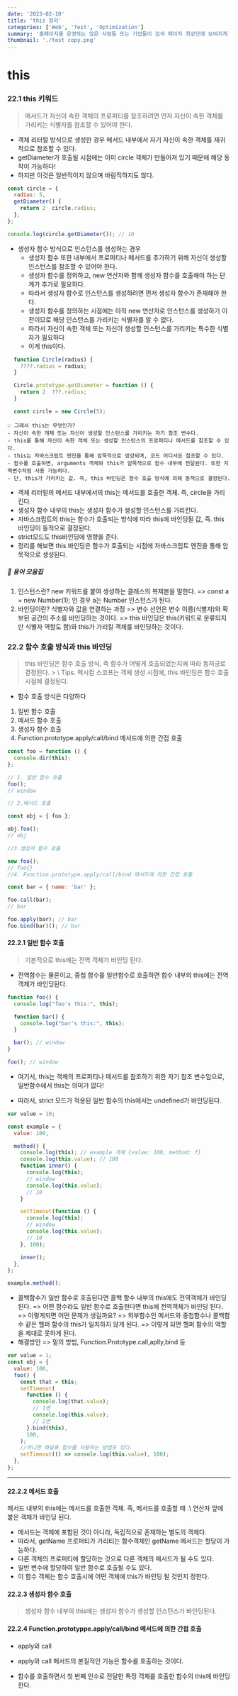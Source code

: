 ```yaml
---
date: '2023-02-10'
title: 'this 정리'
categories: ['Web', 'Test', 'Optimization']
summary: '홈페이지를 운영하는 많은 사람들 또는 기업들이 검색 페이지 최상단에 보여지게 하기 위해 어떤 최적화 작업을 하는지 알아보자.'
thumbnail: './test copy.png'
---
```


# this

### 22.1 this 키워드

> 메서드가 자신이 속한 객체의 프로퍼티를 참조하려면 먼저 자신이 속한 객체를 가리키는 식별자를 참조할 수 있어야 한다.

- 객체 리터럴 방식으로 생성한 경우 메서드 내부에서 자기 자신이 속한 객체를 재귀적으로 참조할 수 있다.
- getDiameter가 호출될 시점에는 이미 circle 객체가 만들어져 있기 때문에 해당 동작이 가능하다!
- 하지만 이것은 일반적이지 않으며 바람직하지도 않다.

```jsx
const circle = {
  radius: 5,
  getDiameter() {
    return 2  circle.radius;
  },
};

console.log(circle.getDiameter()); // 10
```

- 생성자 함수 방식으로 인스턴스를 생성하는 경우
  - 생성자 함수 또한 내부에서 프로퍼티나 메서드를 추가하기 위해 자신이 생성할 인스턴스를 참조할 수 있어야 한다.
  - 생성자 함수를 정의하고, new 연산자와 함께 생성자 함수를 호출해야 하는 단계가 추가로 필요하다.
  - 따라서 생성자 함수로 인스턴스를 생성하려면 먼저 생성자 함수가 존재해야 한다.
  - 생성자 함수를 정의하는 시점에는 아직 new 연산자로 인스턴스를 생성하기 이전이므로 해당 인스턴스를 가리키는 식별자를 알 수 없다.
  - 따라서 자신이 속한 객체 또는 자신이 생성할 인스턴스를 가리키는 특수한 식별자가 필요하다
  - 이게 this이다.

```jsx
  function Circle(radius) {
    ????.radius = radius;
  }

  Circle.prototype.getDiameter = function () {
    return 2  ???.radius;
  }

  const circle = new Circle(5);

```

```
💡 그래서 this는 무엇인가?
- 자신이 속한 개체 또는 자신이 생성할 인스턴스를 가리키는 자기 참조 변수다.
- this를 통해 자신이 속한 객체 또는 생성할 인스턴스의 프로퍼티나 메서드를 참조할 수 있다.
- this는 자바스크립트 엔진을 통해 암묵적으로 생성되며, 코드 어디서든 참조할 수 있다.
- 함수를 호출하면, arguments 객체와 this가 암묵적으로 함수 내부에 전달된다. 또한 지역변수처럼 사용 가능하다.
- 단, this가 가리키는 값. 즉, this 바인딩은 함수 호출 방식에 의해 동적으로 결정된다.
```

- 객체 리터럴의 메서드 내부에서의 this는 메서드를 호출한 객체. 즉, circle을 가리킨다.
- 생성자 함수 내부의 this는 생성자 함수가 생성할 인스턴스를 가리킨다.
- 자바스크립트의 this는 함수가 호출되는 방식에 따라 this에 바인딩될 값, 즉. this 바인딩이 동적으로 결정된다.
- strict모드도 this바인딩에 영향을 준다.
- 정리를 해보면 this 바인딩은 함수가 호출되는 시점에 자바스크립트 엔진을 통해 암묵적으로 생성된다.

##### 🔎 용어 모음집

1. 인스턴스란? new 키워드를 붙여 생성하는 클래스의 복제본을 말한다.
   => const a = new Number(1); 인 경우 a는 Number 인스턴스가 된다.
2. 바인딩이란? 식별자와 값을 연결하는 과정
   => 변수 선언은 변수 이름(식별자)와 확보된 공간의 주소를 바인딩하는 것이다.
   => this 바인딩은 this(키워드로 분류되지만 식별자 역할도 함)와 this가 가리킬 객체를 바인딩하는 것이다.

### 22.2 함수 호출 방식과 this 바인딩

> this 바인딩은 함수 호출 방식, 즉 함수가 어떻게 호출되었는지에 따라 동저긍로 결정된다. > \\ Tips. 렉시컬 스코프는 객체 생성 시점에, this 바인딩은 함수 호출 시점에 결정된다.

- 함수 호출 방식은 다양하다

1. 일반 함수 호출
2. 메서드 함수 호출
3. 생성자 함수 호출
4. Function.prototype.apply/call/bind 메서드에 의한 간접 호출

```jsx
const foo = function () {
  console.dir(this);
};

// 1. 일반 함수 호출
foo();
// window

// 2.메서드 호출

const obj = { foo };

obj.foo();
// obj

//3.생성자 함수 호출

new foo();
// foo{}
//4. Function.prototype.apply/call/bind 메서드에 의한 간접 호출

const bar = { name: 'bar' };

foo.call(bar);
// bar

foo.apply(bar); // bar
foo.bind(bar)(); // bar
```

#### 22.2.1 일반 함수 호출

> 기본적으로 this에는 전역 객체가 바인딩 된다.

- 전역함수는 물론이고, 중첩 함수를 일반함수로 호출하면 함수 내부의 this에는 전역 객체가 바인딩된다.

```jsx
function foo() {
  console.log("foo's this:", this);

  function bar() {
    console.log("bar's this:", this);
  }

  bar(); // window
}

foo(); // window
```

- 여기서, this는 객체의 프로퍼티나 메서드를 참조하기 위한 자기 참조 변수임으로, 일반함수에서 this는 의미가 없다!

- 따라서, strict 모드가 적용된 일반 함수의 this에서는 undefined가 바인딩된다.

```jsx
var value = 10;

const example = {
  value: 100,

  method() {
    console.log(this); // example 객체 {value: 100, method: f}
    console.log(this.value); // 100
    function inner() {
      console.log(this);
      // window
      console.log(this.value);
      // 10
    }

    setTimeout(function () {
      console.log(this);
      // window
      console.log(this.value);
      // 10
    }, 100);

    inner();
  },
};

example.method();
```

- 콜백함수가 일반 함수로 호출된다면 콜백 함수 내부의 this에도 전역객체가 바인딩된다.
  => 어떤 함수라도 일반 함수로 호출한다면 this에 전역객체가 바인딩 된다.
  => 이렇게되면 어떤 문제가 생길까요?
  => 외부함수인 메서드와 중첩함수나 콜백함수 같은 헬퍼 함수의 this가 일치하지 않게 된다.
  => 이렇게 되면 헬퍼 함수의 역할을 제대로 못하게 된다.
- 해결방안 => 밑의 방법, Function.Prototype.call,aplly,bind 등

```jsx
var value = 1;
const obj = {
  value: 100,
  foo() {
    const that = this;
    setTimeout(
      function () {
        console.log(that.value);
        // 1번
        console.log(this.value);
        // 2번
      }.bind(this),
      100,
    );
    //아니면 화살표 함수를 사용하는 방법도 있다.
    setTimeout(() => console.log(this.value), 100);
  },
};
```

---

#### 22.2.2 메서드 호출

메서드 내부의 this에는 메서드를 호출한 객체. 즉, 메서드를 호출할 때 .\ 연산자 앞에 붙은 객체가 바인딩 된다.

- 메서드는 객체에 포함된 것이 아니라, 독립적으로 존재하는 별도의 객체다.
- 따라서, getName 프로퍼티가 가리티는 함수객체인 getName 메서드는 할당이 가능하다.
- 다른 객체의 프로퍼티에 할당하는 것으로 다른 객체의 메서드가 될 수도 있다.
- 일반 변수에 할당하여 일반 함수로 호출될 수도 있다.
- 이 함수 객체는 함수 호출시에 어떤 객체에 this가 바인딩 될 것인지 정한다.

#### 22.2.3 생성자 함수 호출

> 생성자 함수 내부의 this에는 생성자 함수가 생성할 인스턴스가 바인딩된다.

#### 22.2.4 Function.prototyppe.apply/call/bind 메서드에 의한 간접 호출

- apply와 call

- apply와 call 메서드의 본질적인 기능은 함수를 호출하는 것이다.

- 함수를 호출하면서 첫 번째 인수로 전달한 특정 객체를 호출한 함수의 this에 바인딩한다.
